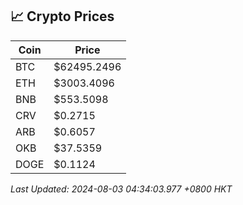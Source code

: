 ## 📈 Crypto Prices

| Coin | Price |
| ---- | ----- |
| BTC | $62495.2496 |
| ETH | $3003.4096 |
| BNB | $553.5098 |
| CRV | $0.2715 |
| ARB | $0.6057 |
| OKB | $37.5359 |
| DOGE | $0.1124 |

_Last Updated: 2024-08-03 04:34:03.977 +0800 HKT_